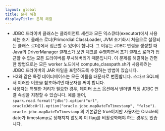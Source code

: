 ```yaml
---
layout: global
title: 문제 해결
displayTitle: 문제 해결
---
```


 * JDBC 드라이버 클래스는 클라이언트 세션과 모든 익스큐터(executor)에서 사용되는 초기 클래스 로더(Primordial ClassLoader, JVM 초기화시 처음으로 설정되는 클래스 로더)에서 접근할 수 있어야 합니다. 그 이유는 JDBC 연결을 생성할 때 Java의 DriverManager 클래스가 보안 체크를 수행하면서 초기 클래스 로더가 접근할 수 없는 모든 드라이버를 무시해버리기 때문입니다. 이 문제를 해결하는 간편한 방법으로는 모든 worker 노드에서 compute_classpath.sh가 사용하려는 JDBC 드라이버의 JAR 파일을 포함하도록 수정하는 방법이 있습니다.
 * H2와 같은 특정 데이터베이스는 모든 이름을 대문자로 변환합니다. 스파크 SQL에서 이러한 이름을 참조하려면 대문자를 써야 합니다.
 * 사용자는 특별한 처리가 필요한 경우, 데이터 소스 옵션에서 벤더별 특정 JDBC 연결 속성을 지정할 수 있습니다. 예를 들어, `spark.read.format("jdbc").option("url", oracleJdbcUrl).option("oracle.jdbc.mapDateToTimestamp", "false")`. `oracle.jdbc.mapDateToTimestamp` 의 기본값은 true이지만 사용자는 Oracle의 date가 timestamp로 정해지지 않도록 이 flag를 비활성화해야 하는 경우도 있습니다.
